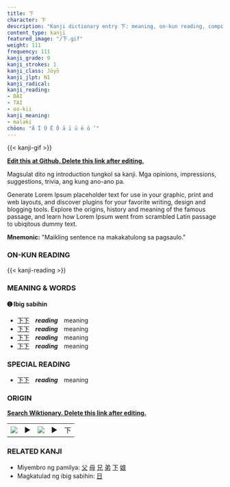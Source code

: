 ```yaml
---
title: 下
character: 下
description: "Kanji dictionary entry 下: meaning, on-kun reading, compounds, origin, related kanji"
content_type: kanji
featured_image: "/下.gif"
weight: 111
frequency: 111
kanji_grade: 9
kanji_strokes: 1
kanji_class: Jōyō
kanji_jlpt: N1
kanji_radical: 
kanji_reading: 
- DAI
- TAI
- oo-kii
kanji_meaning:
- malaki
chōon: "Ā Ī Ū Ē Ō ā ī ū ē ō ’"
---
```

[//]: # (Don't edit the line below. Kanji animated GIF code is automatically generated.)
{{< kanji-gif >}}

[//]: # (Edit below this line.)

**[Edit this at Github. Delete this link after editing.](https://github.com/tim0g/tim/tree/main/content/kanji/下/index.md)**

Magsulat dito ng introduction tungkol sa kanji. Mga opinions, impressions, suggestions, trivia, ang kung ano-ano pa.

Generate Lorem Ipsum placeholder text for use in your graphic, print and web layouts, and discover plugins for your favorite writing, design and blogging tools. Explore the origins, history and meaning of the famous passage, and learn how Lorem Ipsum went from scrambled Latin passage to ubiqitous dummy text.
 
**Mnemonic:** "Maikling sentence na makakatulong sa pagsaulo."

### ON-KUN READING

[//]: # (Don't edit the line below. ON-KUN READING code is automatically generated.)
{{< kanji-reading >}}

### MEANING & WORDS

#### ➊ **Ibig sabihin**
  - [下](../下)[下](../下)　***reading***　meaning
  - [下](../下)[下](../下)　***reading***　meaning
  - [下](../下)[下](../下)　***reading***　meaning
  - [下](../下)[下](../下)　***reading***　meaning

### SPECIAL READING
  - [下](../下)[下](../下)　***reading***　meaning

### ORIGIN

**[Search Wiktionary. Delete this link after editing.](https://wiktionary.org/wiki/下)**
<table class="kanji-table"><tr><td>
<img src="60px-下-bronze.svg.png">
</td><td>▶</td><td>
<img src="60px-下-oracle.svg.png">
</td><td>▶</td>
<td class="kanji-origin">下</td>
</tr></table>

### RELATED KANJI
- Miyembro ng pamilya: [父](../父) [母](../母) [兄](../兄) [弟](../弟) [下](../下) [娘](../娘)
- Magkatulad ng ibig sabihin: [日](../日)
